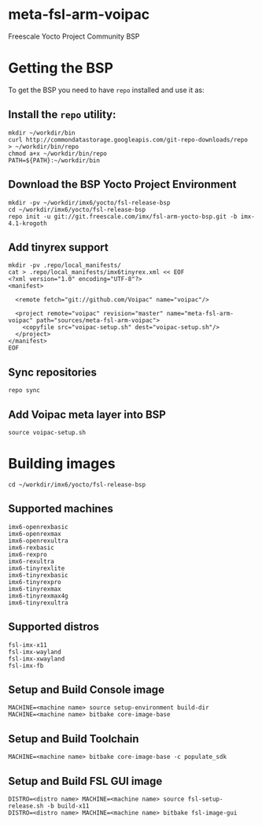 # meta-fsl-arm-voipac
Freescale Yocto Project Community BSP

# Getting the BSP

To get the BSP you need to have `repo` installed and use it as:

## Install the `repo` utility:
    mkdir ~/workdir/bin
    curl http://commondatastorage.googleapis.com/git-repo-downloads/repo  > ~/workdir/bin/repo
    chmod a+x ~/workdir/bin/repo
    PATH=${PATH}:~/workdir/bin

## Download the BSP Yocto Project Environment
    mkdir -pv ~/workdir/imx6/yocto/fsl-release-bsp
    cd ~/workdir/imx6/yocto/fsl-release-bsp
    repo init -u git://git.freescale.com/imx/fsl-arm-yocto-bsp.git -b imx-4.1-krogoth

## Add tinyrex support  
    mkdir -pv .repo/local_manifests/
    cat > .repo/local_manifests/imx6tinyrex.xml << EOF
    <?xml version="1.0" encoding="UTF-8"?>
    <manifest>
    
      <remote fetch="git://github.com/Voipac" name="voipac"/>
    
      <project remote="voipac" revision="master" name="meta-fsl-arm-voipac" path="sources/meta-fsl-arm-voipac">
        <copyfile src="voipac-setup.sh" dest="voipac-setup.sh"/>
      </project>
    </manifest>
    EOF

## Sync repositories
    repo sync

## Add Voipac meta layer into BSP
    source voipac-setup.sh

# Building images
    cd ~/workdir/imx6/yocto/fsl-release-bsp

## Supported machines <machine name>
    imx6-openrexbasic
    imx6-openrexmax
    imx6-openrexultra
    imx6-rexbasic
    imx6-rexpro
    imx6-rexultra
    imx6-tinyrexlite
    imx6-tinyrexbasic
    imx6-tinyrexpro
    imx6-tinyrexmax
    imx6-tinyrexmax4g
    imx6-tinyrexultra

## Supported distros <distro name>
	fsl-imx-x11
	fsl-imx-wayland
	fsl-imx-xwayland
	fsl-imx-fb

## Setup and Build Console image
    MACHINE=<machine name> source setup-environment build-dir
    MACHINE=<machine name> bitbake core-image-base

## Setup and Build Toolchain    
    MACHINE=<machine name> bitbake core-image-base -c populate_sdk
    
## Setup and Build FSL GUI image
    DISTRO=<distro name> MACHINE=<machine name> source fsl-setup-release.sh -b build-x11
    DISTRO=<distro name> MACHINE=<machine name> bitbake fsl-image-gui

